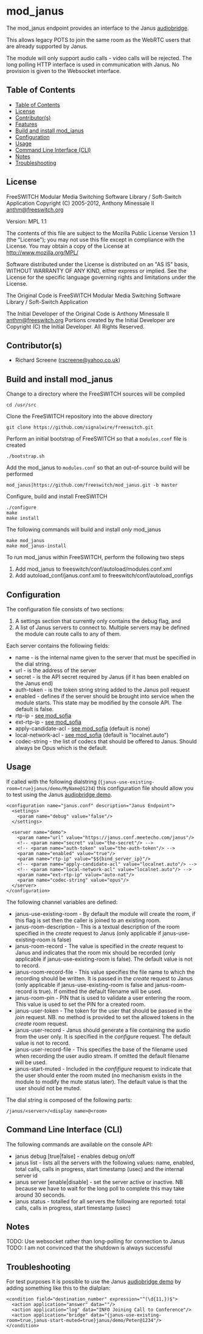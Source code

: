 # mod_janus

The mod_janus endpoint provides an interface to the Janus [audiobridge](https://janus.conf.meetecho.com/docs/audiobridge.html).

This allows legacy POTS to join the same room as the WebRTC users that are already supported by Janus.

The module will only support audio calls - video calls will be rejected.  The long polling HTTP interface is used in communication with Janus.  No provision is given to the Websocket interface.

## Table of Contents

* [Table of Contents](#table-of-contents)
* [License](#license)
* [Contributor(s)](#contributors)
* [Features](#features)
* [Build and install mod_janus](#build-and-install-mod_janus)
* [Configuration](#configuration)
* [Usage](#usage)
* [Command Line Interface (CLI)](#command-line-interface-cli)
* [Notes](#notes)
* [Troubleshooting](#troubleshooting)

## License

FreeSWITCH Modular Media Switching Software Library / Soft-Switch Application
Copyright (C) 2005-2012, Anthony Minessale II <anthm@freeswitch.org>

Version: MPL 1.1

The contents of this file are subject to the Mozilla Public License Version 1.1 (the "License"); you may not use this file except in compliance with the License. You may obtain a copy of the License at <http://www.mozilla.org/MPL/>

Software distributed under the License is distributed on an "AS IS" basis, WITHOUT WARRANTY OF ANY KIND, either express or implied. See the License for the specific language governing rights and limitations under the License.

The Original Code is FreeSWITCH Modular Media Switching Software Library / Soft-Switch Application

The Initial Developer of the Original Code is Anthony Minessale II <anthm@freeswitch.org>
Portions created by the Initial Developer are Copyright (C) the Initial Developer. All Rights Reserved.

## Contributor(s)

* Richard Screene (rscreene@yahoo.co.uk)


## Build and install mod_janus

Change to a directory where the FreeSWITCH sources will be compiled

```
cd /usr/src
```

Clone the FreeSWITCH repository into the above directory

```
git clone https://github.com/signalwire/freeswitch.git
```

Perform an initial bootstrap of FreeSWITCH so that a `modules.conf` file is created

```
./bootstrap.sh
```

Add the mod_janus to `modules.conf` so that an out-of-source build will be performed

```
mod_janus|https://github.com/freeswitch/mod_janus.git -b master
```

Configure, build and install FreeSWITCH

```
./configure
make
make install
```

The following commands will build and install *only* mod_janus

```
make mod_janus
make mod_janus-install
```

To run mod_janus within FreeSWITCH, perform the following two steps
1. Add mod_janus to freeswitch/conf/autoload/modules.conf.xml
2. Add autoload_conf/janus.conf.xml to freeswitch/conf/autoload_configs

## Configuration

The configuration file consists of two sections:
1. A settings section that currently only contains the debug flag, and
2. A list of Janus servers to connect to.  Multiple servers may be defined the module can route calls to any of them.

Each server contains the following fields:
* name - is the internal name given to the server that must be specified in the dial string.
* url - is the address of the server
* secret - is the API secret required by Janus (if it has been enabled on the Janus end)
* auth-token - is the token string string added to the Janus poll request
* enabled - defines if the server should be brought into service when the module starts.  This state may be modified by the console API.  The default is false.
* rtp-ip - [see mod_sofia](https://freeswitch.org/confluence/display/FREESWITCH/mod_sofia)
* ext-rtp-ip - [see mod_sofia](https://freeswitch.org/confluence/display/FREESWITCH/mod_sofia)
* apply-candidate-acl - [see mod_sofia](https://freeswitch.org/confluence/display/FREESWITCH/mod_sofia) (default is none)
* local-network-acl - [see mod_sofia](https://freeswitch.org/confluence/display/FREESWITCH/mod_sofia) (default is "localnet.auto")
* codec-string - the list of codecs that should be offered to Janus.  Should always be Opus which is the default.

## Usage

If called with the following dialstring (`{janus-use-existing-room=true}janus/demo/MyName@1234`) this configuration file should allow you to test using the Janus [audiobridge demo](https://janus.conf.meetecho.com/audiobridgetest.html).

```
<configuration name="janus.conf" description="Janus Endpoint">
  <settings>
    <param name="debug" value="false"/>
  </settings>

  <server name="demo">
    <param name="url" value="https://janus.conf.meetecho.com/janus"/>
    <!-- <param name="secret" value="the-secret"/> -->
    <!-- <param name="auth-token" value="the-auth-token"/> -->
    <param name="enabled" value="true"/>
    <param name="rtp-ip" value="$${bind_server_ip}"/>
    <!-- <param name="apply-candidate-acl" value="localnet.auto"/> -->
    <!-- <param name="local-network-acl" value="localnet.auto"/> -->
    <param name="ext-rtp-ip" value="auto-nat"/>
    <param name="codec-string" value="opus"/>
  </server>
</configuration>
```

The following channel variables are defined:
* janus-use-existing-room - By default the module will create the room, if this flag is set then the caller is joined to an existing room.
* janus-room-description - This is a textual description of the room specified in the *create* request to Janus (only applicable if janus-use-existing-room is false)
* janus-room-record - The value is specified in the *create* request to Janus and indicates that the room mix should be recorded (only applicable if janus-use-existing-room is false).  The default value is not to record.
* janus-room-record-file - This value specifies the file name to which the recording should be written.  It is passed in the *create* request to Janus (only applicable if janus-use-existing-room is false and  janus-room-record is true).  If omitted the default filename will be used.
* janus-room-pin - PIN that is used to validate a user entering the room.  This value is used to set the PIN for a created room.
* janus-user-token - The token for the user that should be passed in the *join* request.  NB. no method is provided to set the allowed tokens in the *create* room request.
* janus-user-record - Janus should generate a file containing the audio from the user only.  It is specified in the *configure* request.  The default value is not to record.
* janus-user-record-file - This specifies the base of the filename used when recording the user audio stream.  If omitted the default filename will be used.
* janus-start-muted - Included in the *confifigure* request to indicate that the user should enter the room muted (no mechanism exists in the module to modify the mute status later).  The default value is that the user should not be muted.

The dial string is composed of the following parts:
```
/janus/<server>/<display name>@<room>
```

## Command Line Interface (CLI)

The following commands are available on the console API:
* janus debug [true|false]  - enables debug on/off
* janus list - lists all the servers with the following values: name, enabled, total calls, calls in progress, start timestamp (usec) and the internal server id
* janus server <name> [enable|disable] - set the server active or inactive.  NB because we have to wait for the long poll to complete this may take around 30 seconds.
* janus status - totalled for all servers the following are reported: total calls, calls in progress, start timestamp (usec)

## Notes

TODO: Use websocket rather than long-polling for connection to Janus
TODO: I am not convinced that the shutdown is always successful

## Troubleshooting

For test purposes it is possible to use the Janus [audiobridge demo](https://janus.conf.meetecho.com/audiobridgetest.html) by adding something like this to the dialplan:
```
<condition field="destination_number" expression="^(\d{11,})$">
  <action application="answer" data=""/>
  <action application="log" data="INFO Joining Call to Conference"/>
  <action application="bridge" data="{janus-use-existing-room=true,janus-start-muted=true}janus/demo/Peter@1234"/>
</condition>
```
